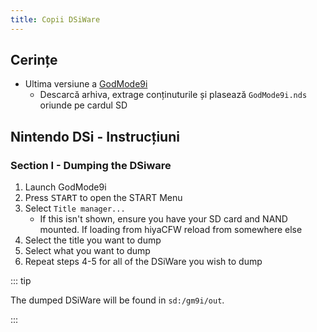 ```yaml
---
title: Copii DSiWare
---
```


## Cerințe
- Ultima versiune a [GodMode9i](https://github.com/RocketRobz/godmode9i/releases)
   - Descarcă arhiva, extrage conținuturile și plasează `GodMode9i.nds` oriunde pe cardul SD

## Nintendo DSi - Instrucțiuni

### Section I - Dumping the DSiware
1. Launch GodMode9i
1. Press <kbd>START</kbd> to open the START Menu
1. Select `Title manager...`
   - If this isn't shown, ensure you have your SD card and NAND mounted. If loading from hiyaCFW reload from somewhere else
1. Select the title you want to dump
1. Select what you want to dump
1. Repeat steps 4-5 for all of the DSiWare you wish to dump

::: tip

The dumped DSiWare will be found in `sd:/gm9i/out`.

:::
